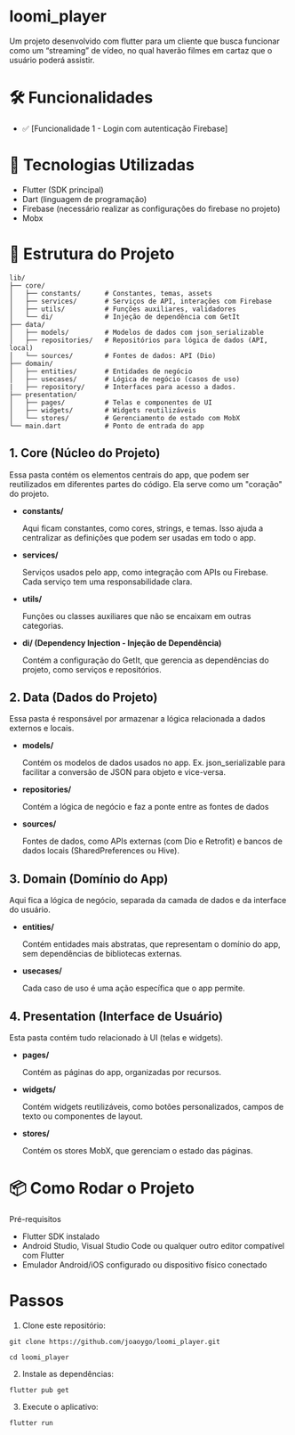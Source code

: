 # loomi_player

Um projeto desenvolvido com flutter para um cliente que busca funcionar
como um “streaming” de vídeo, no qual haverão filmes em cartaz que o usuário
poderá assistir.

# 🛠️ Funcionalidades

- ✅ [Funcionalidade 1 - Login com autenticação Firebase]

# 🚀 Tecnologias Utilizadas

- Flutter (SDK principal)
- Dart (linguagem de programação)
- Firebase (necessário realizar as configurações do firebase no projeto)
- Mobx

# 📂 Estrutura do Projeto
```
lib/
├── core/
│   ├── constants/      # Constantes, temas, assets
│   ├── services/       # Serviços de API, interações com Firebase
│   ├── utils/          # Funções auxiliares, validadores
│   └── di/             # Injeção de dependência com GetIt
├── data/
│   ├── models/         # Modelos de dados com json_serializable
│   ├── repositories/   # Repositórios para lógica de dados (API, local)
│   └── sources/        # Fontes de dados: API (Dio)
├── domain/
│   ├── entities/       # Entidades de negócio
│   ├── usecases/       # Lógica de negócio (casos de uso)
|   ├── repository/     # Interfaces para acesso a dados.
├── presentation/
│   ├── pages/          # Telas e componentes de UI
│   ├── widgets/        # Widgets reutilizáveis
│   └── stores/         # Gerenciamento de estado com MobX
└── main.dart           # Ponto de entrada do app

```

## 1. Core (Núcleo do Projeto)

  Essa pasta contém os elementos centrais do app, que podem ser   reutilizados em diferentes partes do código. Ela serve como   um "coração" do projeto.

- **constants/**

  Aqui ficam constantes, como cores, strings, e temas. Isso   ajuda a centralizar as definições que podem ser usadas em   todo o app.

- **services/**

  Serviços usados pelo app, como integração com APIs ou Firebase. Cada serviço  tem uma responsabilidade clara.

- **utils/**

  Funções ou classes auxiliares que não se encaixam em outras categorias.

- **di/ (Dependency Injection - Injeção de Dependência)**

  Contém a configuração do GetIt, que gerencia as dependências do projeto, como serviços e repositórios.

## 2. Data (Dados do Projeto)

Essa pasta é responsável por armazenar a lógica relacionada a dados externos e locais.

- **models/**

  Contém os modelos de dados usados no app. Ex. json_serializable para facilitar a conversão de JSON para objeto e vice-versa.

- **repositories/**

  Contém a lógica de negócio e faz a ponte entre as fontes de dados

- **sources/**

  Fontes de dados, como APIs externas (com Dio e Retrofit) e bancos de dados locais (SharedPreferences ou Hive).

## 3. Domain (Domínio do App)

  Aqui fica a lógica de negócio, separada da camada de dados e da interface do usuário.

- **entities/**

  Contém entidades mais abstratas, que representam o domínio do app, sem dependências de bibliotecas externas.

- **usecases/**

  Cada caso de uso é uma ação específica que o app permite.

## 4. Presentation (Interface de Usuário)

  Esta pasta contém tudo relacionado à UI (telas e widgets).

- **pages/**

  Contém as páginas do app, organizadas por recursos.

- **widgets/**

  Contém widgets reutilizáveis, como botões personalizados, campos de texto ou componentes de layout.

- **stores/**

  Contém os stores MobX, que gerenciam o estado das páginas.


# 📦 Como Rodar o Projeto

Pré-requisitos

- Flutter SDK instalado
- Android Studio, Visual Studio Code ou qualquer outro editor compatível com Flutter
- Emulador Android/iOS configurado ou dispositivo físico conectado

# Passos
1. Clone este repositório:
```
git clone https://github.com/joaoygo/loomi_player.git

cd loomi_player
```

2. Instale as dependências:
```
flutter pub get
```
3. Execute o aplicativo:
```
flutter run
```